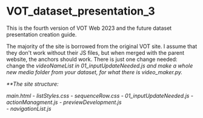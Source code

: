 # VOT_dataset_presentation_3
This is the fourth version of VOT Web 2023 and the future dataset presentation creation guide.

The majority of the site is borrowed from the original VOT site. I assume that they don't work without their JS files, but when merged with the parent
website, the anchors should work. There is just one change needed: change the <i>videoNameList<i> in <i>01_inputUpdateNeeded.js<i> and make a whole new media folder from your dataset, for what there is <i>video_maker.py<i>.

**The site structure:

main.html  -  listStyles.css
           -  sequenceRow.css
           -  01_inputUpdateNeeded.js
           -  actionManagment.js
           -  previewDevelopment.js  
           -  navigationList.js
